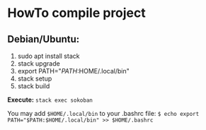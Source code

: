 # HowTo compile project

## Debian/Ubuntu:
1. sudo apt install stack
2. stack upgrade
3. export PATH="$PATH:$HOME/.local/bin"
4. stack setup
5. stack build

**Execute:** `stack exec sokoban`

You may add `$HOME/.local/bin` to your .bashrc file:
`$ echo export PATH="$PATH:$HOME/.local/bin" >> $HOME/.bashrc`

